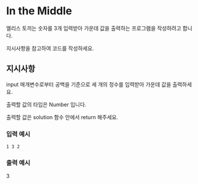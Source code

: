 # In the Middle
엘리스 토끼는 숫자를 3개 입력받아 가운데 값을 출력하는 프로그램을 작성하려고 합니다.

지시사항을 참고하여 코드를 작성하세요.


## 지시사항
input 매개변수로부터 공백을 기준으로 세 개의 정수를 입력받아 가운데 값을 출력하세요.

출력할 값의 타입은 Number 입니다.

출력할 값은 solution 함수 안에서 return 해주세요.

### 입력 예시

    1 3 2

### 출력 예시

3
